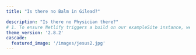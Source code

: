 ```yaml
---
title: "Is there no Balm in Gilead?"

description: "Is there no Physician there?"
# 1. To ensure Netlify triggers a build on our exampleSite instance, we need to change a file in the exampleSite directory.
theme_version: '2.8.2'
cascade:
  featured_image: '/images/jesus2.jpg'
---
```


